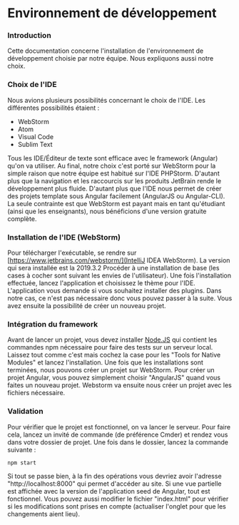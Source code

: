 # Environnement de développement



### Introduction

Cette documentation concerne l'installation de l'environnement de développement choisie par notre équipe. Nous expliquons aussi notre choix.



### Choix de l'IDE

Nous avions plusieurs possibilités concernant le choix de l'IDE. Les différentes possibilités étaient :
- WebStorm
- Atom
- Visual Code
- Sublim Text

Tous les IDE/Éditeur de texte sont efficace avec le framework (Angular) qu'on va utiliser. Au final, notre choix c'est porté sur WebStorm pour la simple raison que notre équipe est habitué sur l'IDE PHPStorm. D'autant plus que la navigation et les raccourcis sur les produits JetBrain rende le développement plus fluide. D'autant plus que l'IDE nous permet de créer des projets template sous Angular facilement (AngularJS ou Angular-CLI). La seule contrainte est que WebStorm est payant mais en tant qu'étudiant (ainsi que les enseignants), nous bénéficions d'une version gratuite complète.



### Installation de l'IDE (WebStorm)

Pour télécharger l'exécutable, se rendre sur [https://www.jetbrains.com/webstorm/](IntelliJ IDEA WebStorm). La version qui sera installée est la 2019.3.2  Procéder à une installation de base (les cases à cocher sont suivant les envies de l'utilisateur). Une fois l'installation effectuée, lancez l'application et choisissez le thème pour l'IDE. L'application vous demande si vous souhaitez installer des plugins. Dans notre cas, ce n'est pas nécessaire donc vous pouvez passer à la suite. Vous avez ensuite la possibilité de créer un nouveau projet. 



### Intégration du framework

Avant de lancer un projet, vous devez installer [Node.JS](https://nodejs.org/en/) qui contient les commandes npm nécessaire pour faire des tests sur un serveur local. Laissez tout comme c'est mais cochez la case pour les "Tools for Native Modules" et lancez l'installation. Une fois que les installations sont terminées, nous pouvons créer un projet sur WebStorm. Pour créer un projet Angular, vous pouvez simplement choisir "AngularJS" quand vous faites un nouveau projet. Webstorm va ensuite nous créer un projet avec les fichiers nécessaire. 



### Validation

Pour vérifier que le projet est fonctionnel, on va lancer le serveur. Pour faire cela, lancez un invité de commande (de préférence Cmder) et rendez vous dans votre dossier de projet. Une fois dans le dossier, lancez la commande suivante :

```
npm start
```

Si tout se passe bien, à la fin des opérations vous devriez avoir l'adresse "http://localhost:8000" qui permet d'accéder au site. Si une vue partielle est affichée avec la version de l'application seed de Angular, tout est fonctionnel. Vous pouvez aussi modifier le fichier "index.html" pour vérifier si les modifications sont prises en compte (actualiser l'onglet pour que les changements aient lieu).





